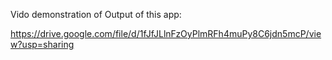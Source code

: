 Vido demonstration of Output of this app:

https://drive.google.com/file/d/1fJfJLlnFzOyPlmRFh4muPy8C6jdn5mcP/view?usp=sharing
